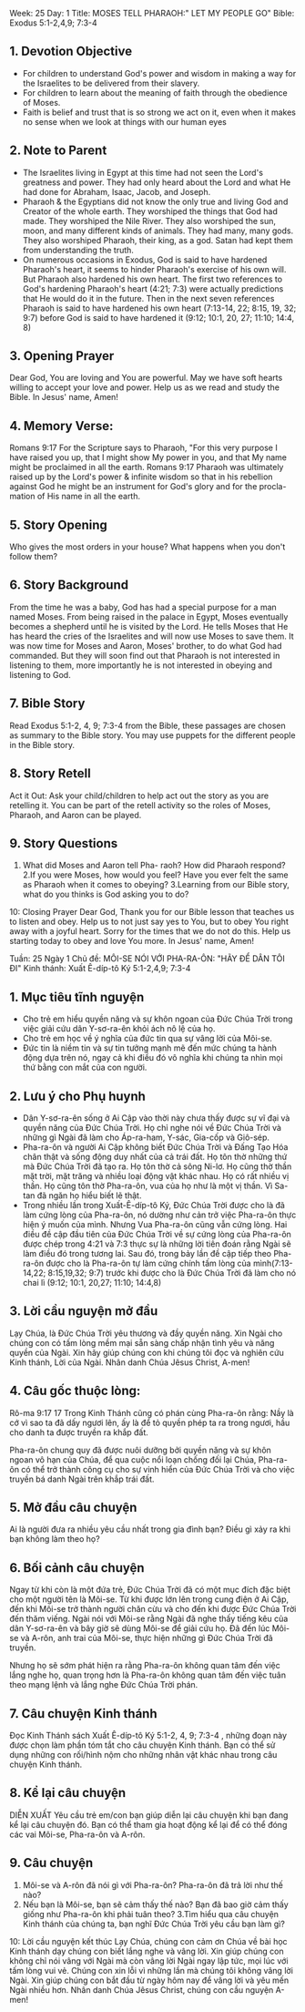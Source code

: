 Week: 25
Day: 1
Title: MOSES TELL PHARAOH:" LET MY PEOPLE GO"
Bible: Exodus 5:1-2,4,9; 7:3-4
## 1. Devotion Objective
- For children to understand God's power and wisdom in making a way for the Israelites to be delivered from their slavery.
- For children to learn about the meaning of faith through the obedience of Moses.
- Faith is belief and trust that is so strong we act on it, even when it makes no sense when we look at things with our human eyes

## 2. Note to Parent
- The Israelites living in Egypt at this time had not seen the Lord's greatness and power. They had only heard about the Lord and what He had done for Abraham, Isaac, Jacob, and Joseph.
- Pharaoh & the Egyptians did not know the only true and living God and Creator of the whole earth. They worshiped the things that God had made. They worshiped the Nile River. They also worshiped the sun, moon, and many different kinds of animals. They had many, many gods. They also worshiped Pharaoh, their king, as a god. Satan had kept them from understanding the truth.
- On numerous occasions in Exodus, God is said to have hardened Pharaoh's heart, it seems to hinder Pharaoh's exercise of his own will. But Pharaoh also hardened his own heart. The first two references to God's hardening Pharaoh's heart (4:21; 7:3) were actually predictions that He would do it in the future. Then in the next seven references Pharaoh is said to have hardened his own heart (7:13-14, 22; 8:15, 19, 32; 9:7) before God is said to have hardened it (9:12; 10:1, 20, 27; 11:10; 14:4, 8)

## 3. Opening Prayer
Dear God, You are loving and You are powerful. May we have soft hearts willing to accept your love and power. Help us as we read and study the Bible. In Jesus' name, Amen!

## 4. Memory Verse:
Romans 9:17 For the Scripture says to Pharaoh, "For this very purpose I have raised you up, that I might show My power in you, and that My name might be proclaimed in all the earth. Romans 9:17
Pharaoh was ultimately raised up by the Lord's power & infinite wisdom so that in his rebellion against God he might be an instrument for God's glory and for the procla- mation of His name in all the earth.

## 5. Story Opening
Who gives the most orders in your house? What happens when you don't follow them?

## 6. Story Background
From the time he was a baby, God has had a special purpose for a man named Moses. From being raised in the palace in Egypt, Moses eventually becomes a shepherd until he is visited by the Lord. He tells Moses that He has heard the cries of the Israelites and will now use Moses to save them. It was now time for Moses and Aaron, Moses' brother, to do what God had commanded. But they will soon find out that Pharaoh is not interested in listening to them, more importantly he is not interested in obeying and listening to God.


## 7. Bible Story
Read Exodus 5:1-2, 4, 9; 7:3-4 from the Bible, these passages are chosen as summary to the Bible story. You may use puppets for the different people in the Bible story.

## 8. Story Retell
  Act it Out: Ask your child/children to help act out the story as you are retelling it. You can be part of the retell activity so the roles of Moses, Pharaoh, and Aaron can be played.

## 9. Story Questions
1. What did Moses and Aaron tell Pha- raoh? How did Pharaoh respond?
2.If you were Moses, how would you feel? Have you ever felt the same as Pharaoh when it comes to obeying?
3.Learning from our Bible story, what do you thinks is God asking you to do?

10: Closing Prayer
Dear God, Thank you for our Bible lesson that teaches us to listen and obey. Help us to not just say yes to You, but to obey You right away with a joyful heart. Sorry for the times that we do not do this. Help us starting today to obey and love You more. In Jesus' name, Amen!

Tuần: 25
Ngày 1
Chủ đề: MÔI-SE NÓI VỚI PHA-RA-ÔN: "HÃY ĐỂ DÂN TÔI ĐI"
Kinh thánh: Xuất Ê-díp-tô Ký 5:1-2,4,9; 7:3-4

## 1. Mục tiêu tĩnh nguyện
- Cho trẻ em hiểu quyền năng và sự khôn ngoan của Đức Chúa Trời trong việc giải cứu dân Y-sơ-ra-ên khỏi ách nô lệ của họ.
- Cho trẻ em học về ý nghĩa của đức tin qua sự vâng lời của Môi-se.
- Đức tin là niềm tin và sự tin tưởng mạnh mẽ đến mức chúng ta hành động dựa trên nó, ngay cả khi điều đó vô nghĩa khi chúng ta nhìn mọi thứ bằng con mắt của con người.

## 2. Lưu ý cho Phụ huynh
- Dân Y-sơ-ra-ên sống ở Ai Cập vào thời này chưa thấy được sự vĩ đại và quyền năng của Đức Chúa Trời. Họ chỉ nghe nói về Đức Chúa Trời và những gì Ngài đã làm cho Áp-ra-ham, Y-sác, Gia-cốp và Giô-sép.
- Pha-ra-ôn và người Ai Cập không biết Đức Chúa Trời và Đấng Tạo Hóa chân thật và sống động duy nhất của cả trái đất. Họ tôn thờ những thứ mà Đức Chúa Trời đã tạo ra. Họ tôn thờ cả sông Ni-lơ. Họ cũng thờ thần mặt trời, mặt trăng và nhiều loại động vật khác nhau. Họ có rất nhiều vị thần. Họ cũng tôn thờ Pha-ra-ôn, vua của họ như là một vị thần. Vì Sa-tan đã ngăn họ hiểu biết lẽ thật.
- Trong nhiều lần trong Xuất-Ê-díp-tô Ký, Đức Chúa Trời được cho là đã làm cứng lòng của Pha-ra-ôn, nó dường như cản trở việc Pha-ra-ôn thực hiện ý muốn của mình. Nhưng Vua Pha-ra-ôn cũng vẫn cứng lòng. Hai điều đề cập đầu tiên của Đức Chúa Trời về sự cứng lòng của Pha-ra-ôn được chép trong 4:21 và 7:3 thực sự là những lời tiên đoán rằng Ngài sẽ làm điều đó trong tương lai. Sau đó, trong bảy lần đề cập tiếp theo Pha-ra-ôn  được cho là Pha-ra-ôn tự làm cứng chính tấm lòng của mình(7:13-14,22; 8:15,19,32; 9:7) trước khi được cho là Đức Chúa Trời đã làm cho nó chai lì (9:12; 10:1, 20,27; 11:10; 14:4,8)

## 3. Lời cầu nguyện mở đầu
Lạy Chúa, là Đức Chúa Trời yêu thương và đầy quyền năng. Xin Ngài cho chúng con có tấm lòng mềm mại sẵn sàng chấp nhận tình yêu và năng quyền của Ngài. Xin hãy giúp chúng con khi chúng tôi đọc và nghiên cứu Kinh thánh, Lời của Ngài. Nhân danh Chúa Jêsus Christ, A-men!

## 4. Câu gốc thuộc lòng:
Rô-ma 9:17
17 Trong Kinh Thánh cũng có phán cùng Pha-ra-ôn rằng: Nầy là cớ vì sao ta đã dấy ngươi lên, ấy là để tỏ quyền phép ta ra trong ngươi, hầu cho danh ta được truyền ra khắp đất.

Pha-ra-ôn chung quy đã được nuôi dưỡng bởi quyền năng và sự khôn ngoan vô hạn của Chúa, để qua cuộc nổi loạn chống đối lại Chúa, Pha-ra-ôn có thể trở thành công cụ cho sự vinh hiển của Đức Chúa Trời và cho việc truyền bá danh Ngài trên khắp trái đất.

## 5. Mở đầu câu chuyện
Ai là người đưa ra nhiều yêu cầu nhất trong gia đình bạn?
Điều gì xảy ra khi bạn không làm theo họ?

## 6. Bối cảnh câu chuyện
Ngay từ khi còn là một đứa trẻ, Đức Chúa Trời đã có một mục đích đặc biệt cho một người tên là Môi-se. Từ khi được lớn lên trong cung điện ở Ai Cập, đến khi Môi-se trở thành người chăn cừu  và cho đến khi được Đức Chúa Trời đến thăm viếng. Ngài nói với Môi-se rằng Ngài đã nghe thấy tiếng kêu của dân Y-sơ-ra-ên và bây giờ sẽ dùng Môi-se để giải cứu họ. Đã đến lúc Môi-se và A-rôn, anh trai của Môi-se, thực hiện những gì Đức Chúa Trời đã truyền.

Nhưng họ sẽ sớm phát hiện ra rằng Pha-ra-ôn không quan tâm đến việc lắng nghe họ, quan trọng hơn là Pha-ra-ôn không quan tâm đến việc tuân theo mạng lệnh và lắng nghe Đức Chúa Trời phán.


## 7. Câu chuyện Kinh thánh
Đọc Kinh Thánh sách Xuất Ê-díp-tô Ký 5:1-2, 4, 9; 7:3-4 , những đoạn này được chọn làm phần tóm tắt cho câu chuyện Kinh thánh. Bạn có thể sử dụng những con rối/hình nộm cho những nhân vật khác nhau trong câu chuyện Kinh thánh.

## 8. Kể lại câu chuyện
DIỄN XUẤT
Yêu cầu trẻ em/con bạn giúp diễn lại câu chuyện khi bạn đang kể lại câu chuyện đó. Bạn có thể tham gia hoạt động kể lại để có thể đóng các vai Môi-se, Pha-ra-ôn và A-rôn.

## 9. Câu chuyện
1. Môi-se và A-rôn đã nói gì với Pha-ra-ôn? Pha-ra-ôn đã trả lời như thế nào?
2. Nếu bạn là Môi-se, bạn sẽ cảm thấy thế nào? Bạn đã bao giờ cảm thấy giống như Pha-ra-ôn khi phải tuân theo?
3.Tìm hiểu qua câu chuyện Kinh thánh của chúng ta, bạn nghĩ Đức Chúa Trời yêu cầu bạn làm gì?

10: Lời cầu nguyện kết thúc
Lạy Chúa, chúng con cảm ơn Chúa về bài học Kinh thánh dạy chúng con biết lắng nghe và vâng lời. Xin giúp chúng con không chỉ nói vâng với Ngài mà còn vâng lời Ngài ngay lập tức, mọi lúc với tấm lòng vui vẻ. Chúng con xin lỗi vì những lần mà chúng tôi không vâng lời Ngài. Xin giúp chúng con bắt đầu từ ngày hôm nay để vâng lời và yêu mến Ngài nhiều hơn. Nhân danh Chúa Jêsus Christ, chúng con cầu nguyện A-men!
